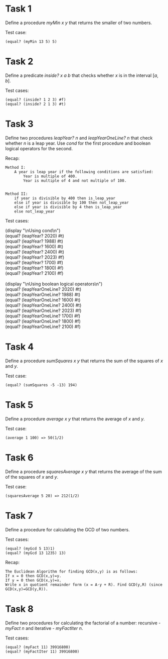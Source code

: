 # Task 1
Define a procedure *myMin x y* that returns the smaller of two numbers.

Test case:

    (equal? (myMin 13 5) 5)

# Task 2
Define a predicate *inside? x a b* that checks whether *x* is in the interval [*a*, *b*].

Test cases:

    (equal? (inside? 1 2 3) #f)
    (equal? (inside? 2 1 3) #t)

# Task 3
Define two procedures *leapYear? n* and *leapYearOneLine? n* that check whether *n* is a leap year. Use *cond* for the first procedure and boolean logical operators for the second.

Recap:

    Method I:
        A year is leap year if the following conditions are satisfied:
            Year is multiple of 400.
            Year is multiple of 4 and not multiple of 100.


    Method II:
        if year is divisible by 400 then is_leap_year
        else if year is divisible by 100 then not_leap_year
        else if year is divisible by 4 then is_leap_year
        else not_leap_year 

Test cases:

(display "\nUsing cond\n")<br>
(equal? (leapYear? 2020) #t)<br>
(equal? (leapYear? 1988) #t)<br>
(equal? (leapYear? 1600) #t)<br>
(equal? (leapYear? 2400) #t)<br>
(equal? (leapYear? 2023) #f)<br>
(equal? (leapYear? 1700) #f)<br>
(equal? (leapYear? 1800) #f)<br>
(equal? (leapYear? 2100) #f)<br>
<br>
(display "\nUsing boolean logical operators\n")<br>
(equal? (leapYearOneLine? 2020) #t)<br>
(equal? (leapYearOneLine? 1988) #t)<br>
(equal? (leapYearOneLine? 1600) #t)<br>
(equal? (leapYearOneLine? 2400) #t)<br>
(equal? (leapYearOneLine? 2023) #f)<br>
(equal? (leapYearOneLine? 1700) #f)<br>
(equal? (leapYearOneLine? 1800) #f)<br>
(equal? (leapYearOneLine? 2100) #f)<br>

# Task 4
Define a procedure *sumSquares x y* that returns the sum of the squares of *x* and *y*.

Test case:

    (equal? (sumSquares -5 -13) 194)

# Task 5
Define a procedure *average x y* that returns the average of *x* and *y*.

Test case:

    (average 1 100) => 50(1/2)

# Task 6
Define a procedure *squaresAverage x y* that returns the average of the sum of the squares of *x* and *y*.

Test case:

    (squaresAverage 5 20) => 212(1/2)

# Task 7
Define a procedure for calculating the GCD of two numbers.

Test cases:

    (equal? (myGcd 5 13)1)
    (equal? (myGcd 13 1235) 13)

Recap:

    The Euclidean Algorithm for finding GCD(x,y) is as follows:
    If x = 0 then GCD(x,y)=y.
    If y = 0 then GCD(x,y)=x.
    Write x in quotient remainder form (x = A⋅y + R). Find GCD(y,R) (since GCD(x,y)=GCD(y,R)).

# Task 8
Define two procedures for calculating the factorial of a number: recursive - *myFact n* and iterative - *myFactIter n*.

Test cases:

    (equal? (myFact 11) 39916800)
    (equal? (myFactIter 11) 39916800)
